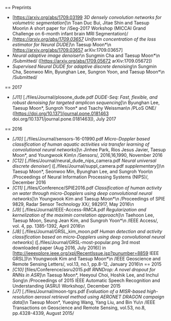 == Preprints
- [https://arxiv.org/abs/1709.03199 *3D densely convolution networks for volumetric segmentation*]\n
Toan Duc Bui, Jitae Shin and Taesup Moon\n
A short paper for /iSeg-2017 Workshop (MICCAI Grand Challenge on 6-month infant brain MRI Segmentation)/
- *[https://arxiv.org/abs/1709.03657 Uniform concentration of the loss estimator for Neural DUDE]*\n
Taesup Moon*\n
[https://arxiv.org/abs/1709.03657 arXiv:1709.03657]
- *Neural adaptive image denoiser*\n
Sungmin Cha and Taesup Moon*\n
/Submitted/ ([https://arxiv.org/abs/1709.05672 arXiv:1709.05672])
- *Supervised Neural DUDE for adaptive discrete denoising*\n
Sungmin Cha, Seonwoo Min, Byunghan Lee, Sungron Yoon, and Taesup Moon*\n
/Submitted/

== 2017
- *\[J11\]* [./files/Journal/plosone_dude.pdf *DUDE-Seq: Fast, flexible, and robust denoising for targeted amplicon sequencing*]\n
Byunghan Lee, Taesup Moon\*, Sungroh Yoon\* and Tsachy Weissman\n
/PLoS ONE/ ([https://doi.org/10.1371/journal.pone.0181463 doi.org\/10.1371\/journal.pone.0181463]), July 2017

== 2016
- *\[J10\]*  [./files/Journal/sensors-16-01990.pdf *Micro-Doppler based classification of human aquatic activities via transfer learning of convolutional neural networks*]\n
Jinhee Park, Rios Jesus Javier, Taesup Moon*, and Youngwook Kim\n
/Sensors/, 2016,16,1990, November 2016
- *\[C12\]* [./files/Journal/neural_dude_nips_camera.pdf *Neural universal discrete denoiser*] ([./files/Journal/suppl_camera.pdf *supplementary*])\n
Taesup Moon*, Seonwoo Min, Byunghan Lee, and Sungroh Yoon\n
/Proceedings of Neural Information Processing Systems (NIPS)/, December 2016
- *\[C11\]* [./files/Conference/SPIE2016.pdf *Classification of human activity on water through micro-Dopplers using deep convolutional neural networks*]\n
Youngwook Kim and Taesup Moon*\n
/Proceedings of SPIE 9829, Radar Sensor Technology XX/, 982917, May 2016\n
- *\[J9\]* [./files/Journal/IEEE-Access-RMCA.pdf *Regularization and kernelization of the maximin correlation approach*]\n
Taehoon Lee, Taesup Moon, Seung Jean Kim, and Sungroh Yoon*\n
/IEEE Access/, vol. 4, pp. 1385-1392, April 2016\n
- *\[J8\]* [./files/Journal/GRSL_kim_moon.pdf *Human detection and activity classification based on micro-Dopplers using deep convolutional neural networks*] ([./files/Journal/GRSL-most-popular.png 3rd most downloaded paper (Aug 2016, July 2016)] in [http://ieeexplore.ieee.org/xpl/RecentIssue.jsp?punumber=8859 IEEE GRSL])\n
Youngwook Kim and Taesup Moon*\n
/IEEE Geoscience and Remote Sensing Letters/, vol.13, no.1, pp.8-12, January 2016\n
== 2015
- *\[C10\]* [files/Conference/asru2015.pdf *RNNDrop: A novel dropout for RNNs in ASR*]\n
Taesup Moon*, Heeyoul Choi, Hoshik Lee, and Inchul Song\n
/Proceedings of 2015 IEEE Automatic Speech Recognition and Understanding (ASRU) Workshop/, December 2015
- *\[J7\]* [./files/Journal/moon-tgrs.pdf *Evaluation of a MISR-based high-resolution aerosol retrieval method using AERONET DRAGON campaign data*]\n
Taesup Moon*, Yueqing Wang, Yang Liu, and Bin Yu\n
/IEEE Transactions on Geoscience and Remote Sensing, vol.53, no.8, pp.4328-4339, August 2015/

